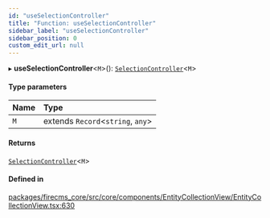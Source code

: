 ```yaml
---
id: "useSelectionController"
title: "Function: useSelectionController"
sidebar_label: "useSelectionController"
sidebar_position: 0
custom_edit_url: null
---
```


▸ **useSelectionController**\<`M`\>(): [`SelectionController`](../types/SelectionController.md)\<`M`\>

#### Type parameters

| Name | Type |
| :------ | :------ |
| `M` | extends `Record`\<`string`, `any`\> |

#### Returns

[`SelectionController`](../types/SelectionController.md)\<`M`\>

#### Defined in

[packages/firecms_core/src/core/components/EntityCollectionView/EntityCollectionView.tsx:630](https://github.com/FireCMSco/firecms/blob/d45f3739/packages/firecms_core/src/core/components/EntityCollectionView/EntityCollectionView.tsx#L630)
